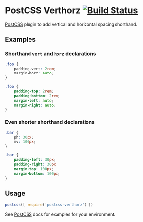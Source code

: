# PostCSS Verthorz [![Build Status][ci-img]][ci]

[PostCSS] plugin to add vertical and horizontal spacing shorthand.

[PostCSS]: https://github.com/postcss/postcss
[ci-img]:  https://travis-ci.org/davidhemphill/postcss-verthorz.svg
[ci]:      https://travis-ci.org/davidhemphill/postcss-verthorz

## Examples

### Shorthand `vert` and `horz` declarations

```css
.foo {
    padding-vert: 2rem;
    margin-horz: auto;
}
```

```css
.foo {
    padding-top: 2rem;
    padding-bottom: 2rem;
    margin-left: auto;
    margin-right: auto;
}
```

### Even shorter shorthand declarations

```css
.bar {
    ph: 30px;
    mv: 100px;
}
```

```css
.bar {
    padding-left: 30px;
    padding-right: 30px;
    margin-top: 100px;
    margin-bottom: 100px;
}
```

## Usage

```js
postcss([ require('postcss-verthorz') ])
```

See [PostCSS] docs for examples for your environment.